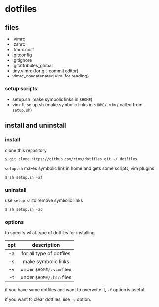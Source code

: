 # dotfiles

## files

* .vimrc
* .zshrc
* .tmux.conf
* .gitconfig
* .gitignore
* .gitattributes\_global
* tiny.vimrc (for git-commit editor)
* vimrc\_concatenated.vim (for reading)

### setup scripts

* setup.sh (make symbolic links in `$HOME`)
* vim-ft-setup.sh (make symbolic links in `$HOME/.vim` / called from `setup.sh`)

## install and uninstall

### install

clone this repository

    $ git clone https://github.com/rinx/dotfiles.git ~/.dotfiles

`setup.sh` makes symbolic link in home and gets some scripts, vim plugins

    $ sh setup.sh -af

### uninstall

use `setup.sh` to remove symbolic links

    $ sh setup.sh -ac

### options

to specify what type of dotfiles for installing

|opt | description              |
|:--:|:------------------------:|
| -a | for all type of dotfiles |
| -s | make symbolic links      |
| -v | under `$HOME/.vim` files |
| -t | under `$HOME/.bin` files |

if you have some dotfiles and want to overwrite it, `-f` option is useful.

if you want to clear dotfiles, use `-c` option.


